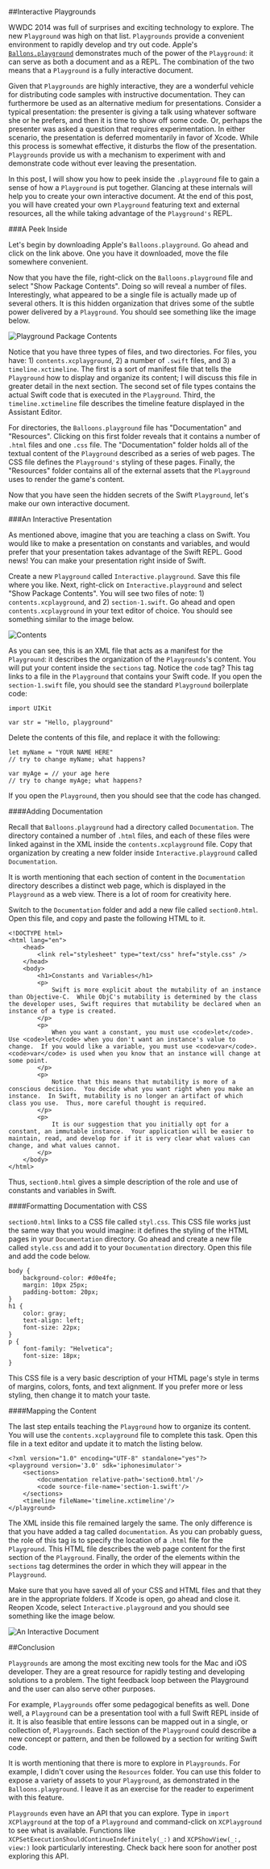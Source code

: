 ##Interactive Playgrounds

WWDC 2014 was full of surprises and exciting technology to explore.  The new `Playground` was high on that list.  `Playgrounds` provide a convenient environment to rapidly develop and try out code.  Apple's [`Ballons.playground`](https://developer.apple.com/swift/blog/?id=9) demonstrates much of the power of the `Playground`: it can serve as both a document and as a REPL.  The combination of the two means that a `Playground` is a fully interactive document.

Given that `Playgrounds` are highly interactive, they are a wonderful vehicle for distributing code samples with instructive documentation.  They can furthermore be used as an alternative medium for presentations.  Consider a typical presentation: the presenter is giving a talk using whatever software she or he prefers, and then it is time to show off some code.  Or, perhaps the presenter was asked a question that requires experimentation.  In either scenario, the presentation is deferred momentarily in favor of Xcode.  While this process is somewhat effective, it disturbs the flow of the presentation.  `Playgrounds` provide us with a mechanism to experiment with and demonstrate code without ever leaving the presentation.

In this post, I will show you how to peek inside the `.playground` file to gain a sense of how a `Playground` is put together.  Glancing at these internals will help you to create your own interactive document.  At the end of this post, you will have created your own `Playground` featuring text and external resources, all the while taking advantage of the `Playground's` REPL.

###A Peek Inside

Let's begin by downloading Apple's `Balloons.playground`.  Go ahead and click on the link above.  One you have it downloaded, move the file somewhere convenient.

Now that you have the file, right-click on the `Balloons.playground` file and select "Show Package Contents".  Doing so will reveal a number of files.  Interestingly, what appeared to be a single file is actually made up of several others.  It is this hidden organization that drives some of the subtle power delivered by a `Playground`.  You should see something like the image below.

![Playground Package Contents](playgroundPackageContents.png)

Notice that you have three types of files, and two directories.  For files, you have: 1) `contents.xcplayground`, 2) a number of `.swift` files, and 3) a `timeline.xctimeline`.  The first is a sort of manifest file that tells the `Playground` how to display and organize its content; I will discuss this file in greater detail in the next section.  The second set of file types contains the actual Swift code that is executed in the `Playground`.  Third, the `timeline.xctimeline` file describes the timeline feature displayed in the Assistant Editor.

For directories, the `Balloons.playground` file has "Documentation" and "Resources".  Clicking on this first folder reveals that it contains a number of `.html` files and one `.css` file.  The "Documentation" folder holds all of the textual content of the `Playground` described as a series of web pages.  The CSS file defines the `Playground's` styling of these pages.  Finally, the "Resources" folder contains all of the external assets that the `Playground` uses to render the game's content.

Now that you have seen the hidden secrets of the Swift `Playground`, let's make our own interactive document.

###An Interactive Presentation

As mentioned above, imagine that you are teaching a class on Swift.  You would like to make a presentation on constants and variables, and would prefer that your presentation takes advantage of the Swift REPL.  Good news!  You can make your presentation right inside of Swift.

Create a new `Playground` called `Interactive.playground`.  Save this file where you like.  Next, right-click on `Interactive.playground` and select "Show Package Contents".  You will see two files of note: 1) `contents.xcplayground`, and 2) `section-1.swift`.  Go ahead and open `contents.xcplayground` in your text editor of choice.  You should see something similar to the image below.

![Contents](contentsPlayground.png)

As you can see, this is an XML file that acts as a manifest for the `Playground`: it describes the organization of the `Playgrounds`'s content.  You will put your content inside the `sections` tag.  Notice the `code` tag?  This tag links to a file in the `Playground` that contains your Swift code.  If you open the `section-1.swift` file, you should see the standard `Playground` boilerplate code:

```
import UIKit

var str = "Hello, playground"
```

Delete the contents of this file, and replace it with the following:

```
let myName = "YOUR NAME HERE"
// try to change myName; what happens?

var myAge = // your age here
// try to change myAge; what happens?
```

If you open the `Playground`, then you should see that the code has changed.

####Adding Documentation

Recall that `Balloons.playground` had a directory called `Documentation`.  The directory contained a number of `.html` files, and each of these files were linked against in the XML inside the `contents.xcplayground` file.  Copy that organization by creating a new folder inside `Interactive.playground` called `Documentation`.

It is worth mentioning that each section of content in the `Documentation` directory describes a distinct web page, which is displayed in the `Playground` as a web view.  There is a lot of room for creativity here.

Switch to the `Documentation` folder and add a new file called `section0.html`.  Open this file, and copy and paste the following HTML to it.

```
<!DOCTYPE html>
<html lang="en">
    <head>
		<link rel="stylesheet" type="text/css" href="style.css" />
	</head>
    <body>
		<h1>Constants and Variables</h1>
		<p>
			Swift is more explicit about the mutability of an instance than Objective-C.  While ObjC's mutability is determined by the class the developer uses, Swift requires that mutability be declared when an instance of a type is created.  
		</p>
		<p>
			When you want a constant, you must use <code>let</code>.  Use <code>let</code> when you don't want an instance's value to change.  If you would like a variable, you must use <code>var</code>.  <code>var</code> is used when you know that an instance will change at some point.
		</p>
		<p>
			Notice that this means that mutability is more of a conscious decision.  You decide what you want right when you make an instance.  In Swift, mutability is no longer an artifact of which class you use.  Thus, more careful thought is required.  
		</p>
		<p>
			It is our suggestion that you initially opt for a constant, an immutable instance.  Your application will be easier to maintain, read, and develop for if it is very clear what values can change, and what values cannot.  
		</p>
    </body>
</html>
```

Thus, `section0.html` gives a simple description of the role and use of constants and variables in Swift.

####Formatting Documentation with CSS

`section0.html` links to a CSS file called `styl.css`.  This CSS file works just the same way that you would imagine: it defines the styling of the HTML pages in your `Documentation` directory.  Go ahead and create a new file called `style.css` and add it to your `Documentation` directory.  Open this file and add the code below.

```
body {
	background-color: #d0e4fe; 
    margin: 10px 25px;
	padding-bottom: 20px;
}
h1 {
    color: gray;
    text-align: left;
	font-size: 22px;
}
p {
    font-family: "Helvetica";
    font-size: 18px;
}
```

This CSS file is a very basic description of your HTML page's style in terms of margins, colors, fonts, and text alignment.  If you prefer more or less styling, then change it to match your taste.

####Mapping the Content

The last step entails teaching the `Playground` how to organize its content.  You will use the `contents.xcplayground` file to complete this task.  Open this file in a text editor and update it to match the listing below.

```
<?xml version="1.0" encoding="UTF-8" standalone="yes"?>
<playground version='3.0' sdk='iphonesimulator'>
    <sections>
        <documentation relative-path='section0.html'/>
        <code source-file-name='section-1.swift'/>
    </sections>
    <timeline fileName='timeline.xctimeline'/>
</playground>
```

The XML inside this file remained largely the same.  The only difference is that you have added a tag called `documentation`.  As you can probably guess, the role of this tag is to specify the location of a `.html` file for the `Playground`.  This HTML file describes the web page content for the first section of the `Playground`.  Finally, the order of the elements within the `sections` tag determines the order in which they will appear in the `Playground`.  

Make sure that you have saved all of your CSS and HTML files and that they are in the appropriate folders.  If Xcode is open, go ahead and close it.  Reopen Xcode, select `Interactive.playground` and you should see something like the image below.

![An Interactive Document](interactivePlaygroundDocument.png)

##Conclusion

`Playgrounds` are among the most exciting new tools for the Mac and iOS developer.  They are a great resource for rapidly testing and developing solutions to a problem.  The tight feedback loop between the Playground and the user can also serve other purposes.

For example, `Playgrounds` offer some pedagogical benefits as well.  Done well, a `Playground` can be a presentation tool with a full Swift REPL inside of it.  It is also feasible that entire lessons can be mapped out in a single, or collection of, `Playgrounds`.  Each section of the `Playground` could describe a new concept or pattern, and then be followed by a section for writing Swift code.  

It is worth mentioning that there is more to explore in `Playgrounds`.  For example, I didn't cover using the `Resources` folder.  You can use this folder to expose a variety of assets to your `Playground`, as demonstrated in the `Balloons.playground`.  I leave it as an exercise for the reader to experiment with this feature.

`Playgrounds` even have an API that you can explore.  Type in `import XCPlayground` at the top of a `Playground` and command-click on `XCPlayground` to see what is available.  Functions like `XCPSetExecutionShouldContinueIndefinitely(_:)` and `XCPShowView(_:, view:)` look particularly interesting.  Check back here soon for another post exploring this API.